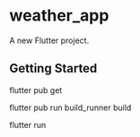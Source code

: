# weather_app

A new Flutter project.

## Getting Started
flutter pub get

flutter pub run build_runner build

flutter run